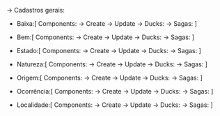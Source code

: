 -> Cadastros gerais:

- Baixa:[
  Components:
  -> Create
  -> Update
  -> Ducks:
  -> Sagas:
  ]

- Bem:[
  Components:
  -> Create
  -> Update
  -> Ducks:
  -> Sagas:
  ]

- Estado:[
  Components:
  -> Create
  -> Update
  -> Ducks:
  -> Sagas:
  ]

- Natureza:[
  Components:
  -> Create
  -> Update
  -> Ducks:
  -> Sagas:
  ]

- Origem:[
  Components:
  -> Create
  -> Update
  -> Ducks:
  -> Sagas:
  ]

- Ocorrência:[
  Components:
  -> Create
  -> Update
  -> Ducks:
  -> Sagas:
  ]

- Localidade:[
  Components:
  -> Create
  -> Update
  -> Ducks:
  -> Sagas:
  ]
